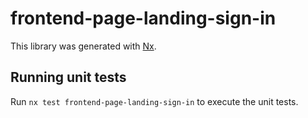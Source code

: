 # frontend-page-landing-sign-in

This library was generated with [Nx](https://nx.dev).

## Running unit tests

Run `nx test frontend-page-landing-sign-in` to execute the unit tests.
